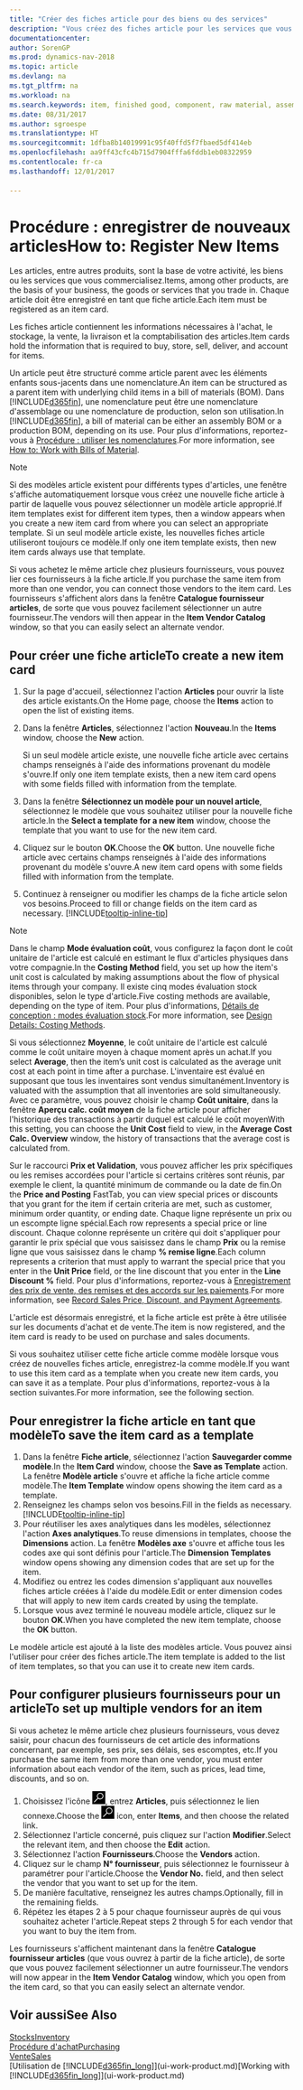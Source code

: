 ```yaml
---
title: "Créer des fiches article pour des biens ou des services"
description: "Vous créez des fiches article pour les services que vous vendez en heures et pour les marchandises physiques, comme les éléments d'assemblage, les produits finis, les composantes ou les matières premières que vous vendez depuis votre inventaire."
documentationcenter: 
author: SorenGP
ms.prod: dynamics-nav-2018
ms.topic: article
ms.devlang: na
ms.tgt_pltfrm: na
ms.workload: na
ms.search.keywords: item, finished good, component, raw material, assembly item
ms.date: 08/31/2017
ms.author: sgroespe
ms.translationtype: HT
ms.sourcegitcommit: 1dfba8b14019991c95f40ffd5f7fbaed5df414eb
ms.openlocfilehash: aa9ff43cfc4b715d7904fffa6fddb1eb08322959
ms.contentlocale: fr-ca
ms.lasthandoff: 12/01/2017

---
```

# <a name="how-to-register-new-items"></a><span data-ttu-id="eb361-103">Procédure : enregistrer de nouveaux articles</span><span class="sxs-lookup"><span data-stu-id="eb361-103">How to: Register New Items</span></span>
<span data-ttu-id="eb361-104">Les articles, entre autres produits, sont la base de votre activité, les biens ou les services que vous commercialisez.</span><span class="sxs-lookup"><span data-stu-id="eb361-104">Items, among other products, are the basis of your business, the goods or services that you trade in.</span></span> <span data-ttu-id="eb361-105">Chaque article doit être enregistré en tant que fiche article.</span><span class="sxs-lookup"><span data-stu-id="eb361-105">Each item must be registered as an item card.</span></span>

<span data-ttu-id="eb361-106">Les fiches article contiennent les informations nécessaires à l'achat, le stockage, la vente, la livraison et la comptabilisation des articles.</span><span class="sxs-lookup"><span data-stu-id="eb361-106">Item cards hold the information that is required to buy, store, sell, deliver, and account for items.</span></span>

<span data-ttu-id="eb361-107">Un article peut être structuré comme article parent avec les éléments enfants sous-jacents dans une nomenclature.</span><span class="sxs-lookup"><span data-stu-id="eb361-107">An item can be structured as a parent item with underlying child items in a bill of materials (BOM).</span></span> <span data-ttu-id="eb361-108">Dans [!INCLUDE[d365fin](includes/d365fin_md.md)], une nomenclature peut être une nomenclature d'assemblage ou une nomenclature de production, selon son utilisation.</span><span class="sxs-lookup"><span data-stu-id="eb361-108">In [!INCLUDE[d365fin](includes/d365fin_md.md)], a bill of material can be either an assembly BOM or a production BOM, depending on its use.</span></span> <span data-ttu-id="eb361-109">Pour plus d'informations, reportez-vous à [Procédure : utiliser les nomenclatures](inventory-how-work-BOMs.md).</span><span class="sxs-lookup"><span data-stu-id="eb361-109">For more information, see [How to: Work with Bills of Material](inventory-how-work-BOMs.md).</span></span>

> [!NOTE]  
>   <span data-ttu-id="eb361-110">Si des modèles article existent pour différents types d'articles, une fenêtre s'affiche automatiquement lorsque vous créez une nouvelle fiche article à partir de laquelle vous pouvez sélectionner un modèle article approprié.</span><span class="sxs-lookup"><span data-stu-id="eb361-110">If item templates exist for different item types, then a window appears when you create a new item card from where you can select an appropriate template.</span></span> <span data-ttu-id="eb361-111">Si un seul modèle article existe, les nouvelles fiches article utiliseront toujours ce modèle.</span><span class="sxs-lookup"><span data-stu-id="eb361-111">If only one item template exists, then new item cards always use that template.</span></span>

<span data-ttu-id="eb361-112">Si vous achetez le même article chez plusieurs fournisseurs, vous pouvez lier ces fournisseurs à la fiche article.</span><span class="sxs-lookup"><span data-stu-id="eb361-112">If you purchase the same item from more than one vendor, you can connect those vendors to the item card.</span></span> <span data-ttu-id="eb361-113">Les fournisseurs s'affichent alors dans la fenêtre **Catalogue fournisseur articles**, de sorte que vous pouvez facilement sélectionner un autre fournisseur.</span><span class="sxs-lookup"><span data-stu-id="eb361-113">The vendors will then appear in the **Item Vendor Catalog** window, so that you can easily select an alternate vendor.</span></span>

## <a name="to-create-a-new-item-card"></a><span data-ttu-id="eb361-114">Pour créer une fiche article</span><span class="sxs-lookup"><span data-stu-id="eb361-114">To create a new item card</span></span>
1. <span data-ttu-id="eb361-115">Sur la page d'accueil, sélectionnez l'action **Articles** pour ouvrir la liste des article existants.</span><span class="sxs-lookup"><span data-stu-id="eb361-115">On the Home page, choose the **Items** action to open the list of existing items.</span></span>  
2. <span data-ttu-id="eb361-116">Dans la fenêtre **Articles**, sélectionnez l'action **Nouveau**.</span><span class="sxs-lookup"><span data-stu-id="eb361-116">In the **Items** window, choose the **New** action.</span></span>

    <span data-ttu-id="eb361-117">Si un seul modèle article existe, une nouvelle fiche article avec certains champs renseignés à l'aide des informations provenant du modèle s'ouvre.</span><span class="sxs-lookup"><span data-stu-id="eb361-117">If only one item template exists, then a new item card opens with some fields filled with information from the template.</span></span>
3. <span data-ttu-id="eb361-118">Dans la fenêtre **Sélectionnez un modèle pour un nouvel article**, sélectionnez le modèle que vous souhaitez utiliser pour la nouvelle fiche article.</span><span class="sxs-lookup"><span data-stu-id="eb361-118">In the **Select a template for a new item** window, choose the template that you want to use for the new item card.</span></span>
4. <span data-ttu-id="eb361-119">Cliquez sur le bouton **OK**.</span><span class="sxs-lookup"><span data-stu-id="eb361-119">Choose the **OK** button.</span></span> <span data-ttu-id="eb361-120">Une nouvelle fiche article avec certains champs renseignés à l'aide des informations provenant du modèle s'ouvre.</span><span class="sxs-lookup"><span data-stu-id="eb361-120">A new item card opens with some fields filled with information from the template.</span></span>
5. <span data-ttu-id="eb361-121">Continuez à renseigner ou modifier les champs de la fiche article selon vos besoins.</span><span class="sxs-lookup"><span data-stu-id="eb361-121">Proceed to fill or change fields on the item card as necessary.</span></span> [!INCLUDE[tooltip-inline-tip](includes/tooltip-inline-tip_md.md)]

> [!NOTE]
> <span data-ttu-id="eb361-122">Dans le champ **Mode évaluation coût**, vous configurez la façon dont le coût unitaire de l'article est calculé en estimant le flux d'articles physiques dans votre compagnie.</span><span class="sxs-lookup"><span data-stu-id="eb361-122">In the **Costing Method** field, you set up how the item's unit cost is calculated by making assumptions about the flow of physical items through your company.</span></span> <span data-ttu-id="eb361-123">Il existe cinq modes évaluation stock disponibles, selon le type d'article.</span><span class="sxs-lookup"><span data-stu-id="eb361-123">Five costing methods are available, depending on the type of item.</span></span> <span data-ttu-id="eb361-124">Pour plus d'informations, [Détails de conception : modes évaluation stock](design-details-costing-methods.md).</span><span class="sxs-lookup"><span data-stu-id="eb361-124">For more information, see [Design Details: Costing Methods](design-details-costing-methods.md).</span></span>
>
> <span data-ttu-id="eb361-125">Si vous sélectionnez **Moyenne**, le coût unitaire de l'article est calculé comme le coût unitaire moyen à chaque moment après un achat.</span><span class="sxs-lookup"><span data-stu-id="eb361-125">If you select **Average**, then the item’s unit cost is calculated as the average unit cost at each point in time after a purchase.</span></span> <span data-ttu-id="eb361-126">L'inventaire est évalué en supposant que tous les inventaires sont vendus simultanément.</span><span class="sxs-lookup"><span data-stu-id="eb361-126">Inventory is valuated with the assumption that all inventories are sold simultaneously.</span></span> <span data-ttu-id="eb361-127">Avec ce paramètre, vous pouvez choisir le champ **Coût unitaire**, dans la fenêtre **Aperçu calc. coût moyen** de la fiche article pour afficher l'historique des transactions à partir duquel est calculé le coût moyen</span><span class="sxs-lookup"><span data-stu-id="eb361-127">With this setting, you can choose the **Unit Cost** field to view, in the **Average Cost Calc. Overview** window, the history of transactions that the average cost is calculated from.</span></span>

<span data-ttu-id="eb361-128">Sur le raccourci **Prix et Validation**, vous pouvez afficher les prix spécifiques ou les remises accordées pour l'article si certains critères sont réunis, par exemple le client, la quantité minimum de commande ou la date de fin.</span><span class="sxs-lookup"><span data-stu-id="eb361-128">On the **Price and Posting** FastTab, you can view special prices or discounts that you grant for the item if certain criteria are met, such as customer, minimum order quantity, or ending date.</span></span> <span data-ttu-id="eb361-129">Chaque ligne représente un prix ou un escompte ligne spécial.</span><span class="sxs-lookup"><span data-stu-id="eb361-129">Each row represents a special price or line discount.</span></span> <span data-ttu-id="eb361-130">Chaque colonne représente un critère qui doit s'appliquer pour garantir le prix spécial que vous saisissez dans le champ **Prix** ou la remise ligne que vous saisissez dans le champ **% remise ligne**.</span><span class="sxs-lookup"><span data-stu-id="eb361-130">Each column represents a criterion that must apply to warrant the special price that you enter in the **Unit Price** field, or the line discount that you enter in the **Line Discount %** field.</span></span> <span data-ttu-id="eb361-131">Pour plus d'informations, reportez-vous à [Enregistrement des prix de vente, des remises et des accords sur les paiements](sales-how-record-sales-price-discount-payment-agreements.md).</span><span class="sxs-lookup"><span data-stu-id="eb361-131">For more information, see [Record Sales Price, Discount, and Payment Agreements](sales-how-record-sales-price-discount-payment-agreements.md).</span></span>

<span data-ttu-id="eb361-132">L'article est désormais enregistré, et la fiche article est prête à être utilisée sur les documents d'achat et de vente.</span><span class="sxs-lookup"><span data-stu-id="eb361-132">The item is now registered, and the item card is ready to be used on purchase and sales documents.</span></span>

<span data-ttu-id="eb361-133">Si vous souhaitez utiliser cette fiche article comme modèle lorsque vous créez de nouvelles fiches article, enregistrez-la comme modèle.</span><span class="sxs-lookup"><span data-stu-id="eb361-133">If you want to use this item card as a template when you create new item cards, you can save it as a template.</span></span> <span data-ttu-id="eb361-134">Pour plus d'informations, reportez-vous à la section suivantes.</span><span class="sxs-lookup"><span data-stu-id="eb361-134">For more information, see the following section.</span></span>

## <a name="to-save-the-item-card-as-a-template"></a><span data-ttu-id="eb361-135">Pour enregistrer la fiche article en tant que modèle</span><span class="sxs-lookup"><span data-stu-id="eb361-135">To save the item card as a template</span></span>
1. <span data-ttu-id="eb361-136">Dans la fenêtre **Fiche article**, sélectionnez l'action **Sauvegarder comme modèle**.</span><span class="sxs-lookup"><span data-stu-id="eb361-136">In the **Item Card** window, choose the **Save as Template** action.</span></span> <span data-ttu-id="eb361-137">La fenêtre **Modèle article** s'ouvre et affiche la fiche article comme modèle.</span><span class="sxs-lookup"><span data-stu-id="eb361-137">The **Item Template** window opens showing the item card as a template.</span></span>
2. <span data-ttu-id="eb361-138">Renseignez les champs selon vos besoins.</span><span class="sxs-lookup"><span data-stu-id="eb361-138">Fill in the fields as necessary.</span></span> [!INCLUDE[tooltip-inline-tip](includes/tooltip-inline-tip_md.md)]
3. <span data-ttu-id="eb361-139">Pour réutiliser les axes analytiques dans les modèles, sélectionnez l'action **Axes analytiques**.</span><span class="sxs-lookup"><span data-stu-id="eb361-139">To reuse dimensions in templates, choose the **Dimensions** action.</span></span> <span data-ttu-id="eb361-140">La fenêtre **Modèles axe** s'ouvre et affiche tous les codes axe qui sont définis pour l'article.</span><span class="sxs-lookup"><span data-stu-id="eb361-140">The **Dimension Templates** window opens showing any dimension codes that are set up for the item.</span></span>
4. <span data-ttu-id="eb361-141">Modifiez ou entrez les codes dimension s'appliquant aux nouvelles fiches article créées à l'aide du modèle.</span><span class="sxs-lookup"><span data-stu-id="eb361-141">Edit or enter dimension codes that will apply to new item cards created by using the template.</span></span>
5. <span data-ttu-id="eb361-142">Lorsque vous avez terminé le nouveau modèle article, cliquez sur le bouton **OK**.</span><span class="sxs-lookup"><span data-stu-id="eb361-142">When you have completed the new item template, choose the **OK** button.</span></span>

<span data-ttu-id="eb361-143">Le modèle article est ajouté à la liste des modèles article. Vous pouvez ainsi l'utiliser pour créer des fiches article.</span><span class="sxs-lookup"><span data-stu-id="eb361-143">The item template is added to the list of item templates, so that you can use it to create new item cards.</span></span>

## <a name="to-set-up-multiple-vendors-for-an-item"></a><span data-ttu-id="eb361-144">Pour configurer plusieurs fournisseurs pour un article</span><span class="sxs-lookup"><span data-stu-id="eb361-144">To set up multiple vendors for an item</span></span>  
<span data-ttu-id="eb361-145">Si vous achetez le même article chez plusieurs fournisseurs, vous devez saisir, pour chacun des fournisseurs de cet article des informations concernant, par exemple, ses prix, ses délais, ses escomptes, etc.</span><span class="sxs-lookup"><span data-stu-id="eb361-145">If you purchase the same item from more than one vendor, you must enter information about each vendor of the item, such as prices, lead time, discounts, and so on.</span></span>  

1.  <span data-ttu-id="eb361-146">Choisissez l'icône ![Page ou état pour la recherche](media/ui-search/search_small.png "icône Page ou état pour la recherche"), entrez **Articles**, puis sélectionnez le lien connexe.</span><span class="sxs-lookup"><span data-stu-id="eb361-146">Choose the ![Search for Page or Report](media/ui-search/search_small.png "Search for Page or Report icon") icon, enter **Items**, and then choose the related link.</span></span>  
2.  <span data-ttu-id="eb361-147">Sélectionnez l'article concerné, puis cliquez sur l'action **Modifier**.</span><span class="sxs-lookup"><span data-stu-id="eb361-147">Select the relevant item, and then choose the **Edit** action.</span></span>  
3.  <span data-ttu-id="eb361-148">Sélectionnez l'action **Fournisseurs**.</span><span class="sxs-lookup"><span data-stu-id="eb361-148">Choose the **Vendors** action.</span></span>  
4.  <span data-ttu-id="eb361-149">Cliquez sur le champ **N° fournisseur**, puis sélectionnez le fournisseur à paramétrer pour l'article.</span><span class="sxs-lookup"><span data-stu-id="eb361-149">Choose the **Vendor No.** field, and then select the vendor that you want to set up for the item.</span></span>  
5.  <span data-ttu-id="eb361-150">De manière facultative, renseignez les autres champs.</span><span class="sxs-lookup"><span data-stu-id="eb361-150">Optionally, fill in the remaining fields.</span></span>  
6.  <span data-ttu-id="eb361-151">Répétez les étapes 2 à 5 pour chaque fournisseur auprès de qui vous souhaitez acheter l'article.</span><span class="sxs-lookup"><span data-stu-id="eb361-151">Repeat steps 2 through 5 for each vendor that you want to buy the item from.</span></span>

<span data-ttu-id="eb361-152">Les fournisseurs s'affichent maintenant dans la fenêtre **Catalogue fournisseur articles** (que vous ouvrez à partir de la fiche article), de sorte que vous pouvez facilement sélectionner un autre fournisseur.</span><span class="sxs-lookup"><span data-stu-id="eb361-152">The vendors will now appear in the **Item Vendor Catalog** window, which you open from the item card, so that you can easily select an alternate vendor.</span></span>

## <a name="see-also"></a><span data-ttu-id="eb361-153">Voir aussi</span><span class="sxs-lookup"><span data-stu-id="eb361-153">See Also</span></span>
  [<span data-ttu-id="eb361-154">Stocks</span><span class="sxs-lookup"><span data-stu-id="eb361-154">Inventory</span></span>](inventory-manage-inventory.md)  
  [<span data-ttu-id="eb361-155">Procédure d'achat</span><span class="sxs-lookup"><span data-stu-id="eb361-155">Purchasing</span></span>](purchasing-manage-purchasing.md)  
  [<span data-ttu-id="eb361-156">Vente</span><span class="sxs-lookup"><span data-stu-id="eb361-156">Sales</span></span>](sales-manage-sales.md)  
  <span data-ttu-id="eb361-157">[Utilisation de [!INCLUDE[d365fin_long](includes/d365fin_long_md.md)]](ui-work-product.md)</span><span class="sxs-lookup"><span data-stu-id="eb361-157">[Working with [!INCLUDE[d365fin_long](includes/d365fin_long_md.md)]](ui-work-product.md)</span></span>

##

